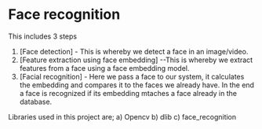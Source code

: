 # Face recognition
This includes 3 steps
1. [Face detection] - This is whereby we detect a face in an image/video.
2. [Feature extraction using face embedding] --This is whereby we extract features from a face using a face embedding model.
3. [Facial recognition] - Here we pass a face to our system, it calculates the embedding and compares it to the faces we already have. In the end a face is recognized if its embedding mtaches a face already in the database. 

Libraries used in this project are;
a) Opencv
b) dlib
c) face_recognition